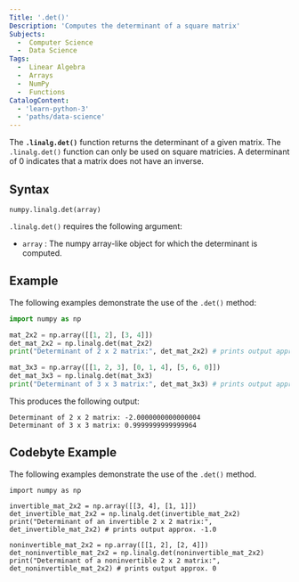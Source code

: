 ```yaml
---
Title: '.det()'
Description: 'Computes the determinant of a square matrix'
Subjects:
  -  Computer Science
  -  Data Science
Tags:
  -  Linear Algebra
  -  Arrays
  -  NumPy
  -  Functions
CatalogContent:
  - 'learn-python-3'
  - 'paths/data-science'
---
```


The **`.linalg.det()`** function returns the determinant of a given matrix. The `.linalg.det()` function can only be used on square matricies. A determinant of 0 indicates that a matrix does not have an inverse.

## Syntax

```pseudo
numpy.linalg.det(array)
```

`.linalg.det()` requires the following argument:

- `array` : The numpy array-like object for which the determinant is computed.

## Example

The following examples demonstrate the use of the `.det()` method:

```py
import numpy as np

mat_2x2 = np.array([[1, 2], [3, 4]])
det_mat_2x2 = np.linalg.det(mat_2x2)
print("Determinant of 2 x 2 matrix:", det_mat_2x2) # prints output approx. -2.0

mat_3x3 = np.array([[1, 2, 3], [0, 1, 4], [5, 6, 0]])
det_mat_3x3 = np.linalg.det(mat_3x3)
print("Determinant of 3 x 3 matrix:", det_mat_3x3) # prints output approx. 1.0
```

This produces the following output:

```shell
Determinant of 2 x 2 matrix: -2.0000000000000004
Determinant of 3 x 3 matrix: 0.9999999999999964
```

## Codebyte Example
The following examples demonstrate the use of the `.det()` method.

```codebyte/python
import numpy as np

invertible_mat_2x2 = np.array([[3, 4], [1, 1]])
det_invertible_mat_2x2 = np.linalg.det(invertible_mat_2x2)
print("Determinant of an invertible 2 x 2 matrix:", det_invertible_mat_2x2) # prints output approx. -1.0

noninvertible_mat_2x2 = np.array([[1, 2], [2, 4]])
det_noninvertible_mat_2x2 = np.linalg.det(noninvertible_mat_2x2)
print("Determinant of a noninvertible 2 x 2 matrix:", det_noninvertible_mat_2x2) # prints output approx. 0
```